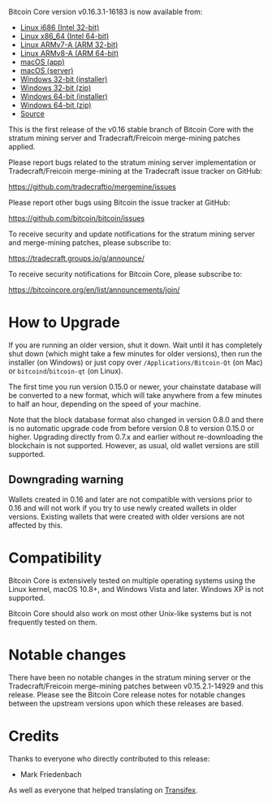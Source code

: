 Bitcoin Core version v0.16.3.1-16183 is now available from:

  * [Linux i686 (Intel 32-bit)](https://s3.amazonaws.com/in.freico.stable/bitcoin-v0.16.3.1-16183-i686-pc-linux-gnu.tar.gz)
  * [Linux x86_64 (Intel 64-bit)](https://s3.amazonaws.com/in.freico.stable/bitcoin-v0.16.3.1-16183-x86_64-linux-gnu.tar.gz)
  * [Linux ARMv7-A (ARM 32-bit)](https://s3.amazonaws.com/in.freico.stable/bitcoin-v0.16.3.1-16183-arm-linux-gnueabihf.tar.gz)
  * [Linux ARMv8-A (ARM 64-bit)](https://s3.amazonaws.com/in.freico.stable/bitcoin-v0.16.3.1-16183-aarch64-linux-gnu.tar.gz)
  * [macOS (app)](https://s3.amazonaws.com/in.freico.stable/bitcoin-v0.16.3.1-16183-osx.dmg)
  * [macOS (server)](https://s3.amazonaws.com/in.freico.stable/bitcoin-v0.16.3.1-16183-osx64.tar.gz)
  * [Windows 32-bit (installer)](https://s3.amazonaws.com/in.freico.stable/bitcoin-v0.16.3.1-16183-win32-setup.exe)
  * [Windows 32-bit (zip)](https://s3.amazonaws.com/in.freico.stable/bitcoin-v0.16.3.1-16183-win32.zip)
  * [Windows 64-bit (installer)](https://s3.amazonaws.com/in.freico.stable/bitcoin-v0.16.3.1-16183-win64-setup.exe)
  * [Windows 64-bit (zip)](https://s3.amazonaws.com/in.freico.stable/bitcoin-v0.16.3.1-16183-win64.zip)
  * [Source](https://github.com/tradecraftio/tradecraft/archive/bitcoin-v0.16.3.1-16183.zip)

This is the first release of the v0.16 stable branch of Bitcoin Core with the
stratum mining server and Tradecraft/Freicoin merge-mining patches applied.

Please report bugs related to the stratum mining server implementation or
Tradecraft/Freicoin merge-mining at the Tradecraft issue tracker on GitHub:

  <https://github.com/tradecraftio/mergemine/issues>

Please report other bugs using Bitcoin the issue tracker at GitHub:

  <https://github.com/bitcoin/bitcoin/issues>

To receive security and update notifications for the stratum mining server and
merge-mining patches, please subscribe to:

  <https://tradecraft.groups.io/g/announce/>

To receive security notifications for Bitcoin Core, please subscribe to:

  <https://bitcoincore.org/en/list/announcements/join/>

How to Upgrade
==============

If you are running an older version, shut it down. Wait until it has completely
shut down (which might take a few minutes for older versions), then run the
installer (on Windows) or just copy over `/Applications/Bitcoin-Qt` (on Mac) or
`bitcoind`/`bitcoin-qt` (on Linux).

The first time you run version 0.15.0 or newer, your chainstate database will be
converted to a new format, which will take anywhere from a few minutes to half
an hour, depending on the speed of your machine.

Note that the block database format also changed in version 0.8.0 and there is
no automatic upgrade code from before version 0.8 to version 0.15.0 or
higher. Upgrading directly from 0.7.x and earlier without re-downloading the
blockchain is not supported.  However, as usual, old wallet versions are still
supported.

Downgrading warning
-------------------

Wallets created in 0.16 and later are not compatible with versions prior to 0.16
and will not work if you try to use newly created wallets in older
versions. Existing wallets that were created with older versions are not
affected by this.

Compatibility
=============

Bitcoin Core is extensively tested on multiple operating systems using the Linux
kernel, macOS 10.8+, and Windows Vista and later. Windows XP is not supported.

Bitcoin Core should also work on most other Unix-like systems but is not
frequently tested on them.

Notable changes
===============

There have been no notable changes in the stratum mining server or the
Tradecraft/Freicoin merge-mining patches between v0.15.2.1-14929 and this
release.  Please see the Bitcoin Core release notes for notable changes between
the upstream versions upon which these releases are based.

Credits
=======

Thanks to everyone who directly contributed to this release:

- Mark Friedenbach

As well as everyone that helped translating on [Transifex](https://www.transifex.com/tradecraft/freicoin-1/).
